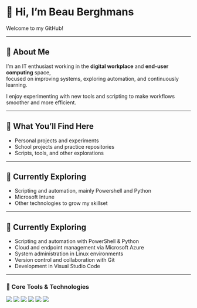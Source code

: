 # 👋 Hi, I’m Beau Berghmans

Welcome to my GitHub!

---

## 💼 About Me

I’m an IT enthusiast working in the **digital workplace** and **end-user computing** space,  
focused on improving systems, exploring automation, and continuously learning.  

I enjoy experimenting with new tools and scripting to make workflows smoother and more efficient.  

---

## 🔧 What You’ll Find Here

- Personal projects and experiments  
- School projects and practice repositories  
- Scripts, tools, and other explorations

---

## 🌱 Currently Exploring

- Scripting and automation, mainly Powershell and Python
- Microsoft Intune
- Other technologies to grow my skillset

---

## 🌱 Currently Exploring

- Scripting and automation with PowerShell & Python  
- Cloud and endpoint management via Microsoft Azure  
- System administration in Linux environments  
- Version control and collaboration with Git  
- Development in Visual Studio Code  

---

### 🧰 Core Tools & Technologies

  <img src="https://img.shields.io/badge/PowerShell-%235391FE.svg?logo=powershell&logoColor=white" />
  <img src="https://img.shields.io/badge/Python-3776AB?logo=python&logoColor=fff" />
  <img src="https://img.shields.io/badge/Linux-FCC624?logo=linux&logoColor=black" />
  <img src="https://custom-icon-badges.demolab.com/badge/Microsoft%20Azure-0089D6?logo=msazure&logoColor=white" />
  <img src="https://img.shields.io/badge/Git-F05032?logo=git&logoColor=fff" />
  <img src="https://custom-icon-badges.demolab.com/badge/Visual%20Studio%20Code-0078d7.svg?logo=vsc&logoColor=white" />

